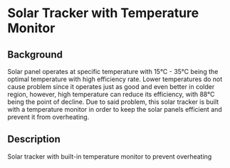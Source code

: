 # Solar Tracker with Temperature Monitor

## Background
Solar panel operates at specific temperature with 15°C - 35°C being the optimal temperature with high efficiency rate. Lower temperatures do not cause problem since it operates just as good and even better in colder region, however, high temperature can reduce its efficiency, with 88°C being the point of decline. Due to said problem, this solar tracker is built with a temperature monitor in order to keep the solar panels efficient and prevent it from overheating.


## Description
Solar tracker with built-in temperature monitor to prevent overheating
